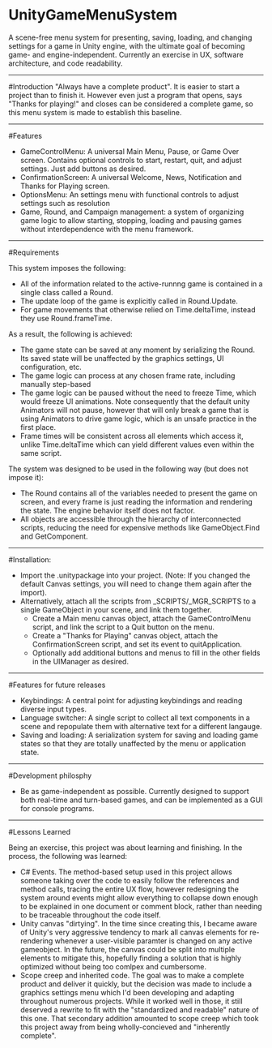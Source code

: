 # UnityGameMenuSystem
A scene-free menu system for presenting, saving, loading, and changing settings for a game in Unity engine, with the ultimate goal of becoming game- and engine-independent. Currently an exercise in UX, software architecture, and code readability.

-----
#Introduction
 "Always have a complete product". It is easier to start a project than to finish it. However even just a program that opens, says "Thanks for playing!" and closes can be considered a complete game, so this menu system is made to establish this baseline.


------
#Features
- GameControlMenu: A universal Main Menu, Pause, or Game Over screen. Contains optional controls to start, restart, quit, and adjust settings. Just add buttons as desired.
- ConfirmationScreen: A universal Welcome, News, Notification and Thanks for Playing screen.
- OptionsMenu: An settings menu with functional controls to adjust settings such as resolution
- Game, Round, and Campaign management: a system of organizing game logic to allow starting, stopping, loading and pausing games without interdependence with the menu framework.

------
#Requirements

This system imposes the following:
- All of the information related to the active-runnng game is contained in a single class called a Round.
- The update loop of the game is explicitly called in Round.Update.
- For game movements that otherwise relied on Time.deltaTime, instead they use Round.frameTime.

As a result, the following is achieved:
- The game state can be saved at any moment by serializing the Round. Its saved state will be unaffected by the graphics settings, UI configuration, etc.
- The game logic can process at any chosen frame rate, including manually step-based
- The game logic can be paused without the need to freeze Time, which would freeze UI animations. Note consequently that the default unity Animators will not pause, however that will only break a game that is using Animators to drive game logic, which is an unsafe practice in the first place.
- Frame times will be consistent across all elements which access it, unlike Time.deltaTime which can yield different values even within the same script.

The system was designed to be used in the following way (but does not impose it):
 - The Round contains all of the variables needed to present the game on screen, and every frame is just reading the information and rendering the state. The engine behavior itself does not factor.
 - All objects are accessible through the hierarchy of interconnected scripts, reducing the need for expensive methods like GameObject.Find and GetComponent.
 


------
#Installation:
- Import the .unitypackage into your project. (Note: If you changed the default Canvas settings, you will need to change them again after the import).
- Alternatively, attach all the scripts from _SCRIPTS/_MGR_SCRIPTS to a single GameObject in your scene, and link them together. 
  - Create a Main menu canvas object, attach the GameControlMenu script, and link the script to a Quit button on the menu.
  - Create a "Thanks for Playing" canvas object, attach the ConfirmationScreen script, and set its event to quitApplication.
  - Optionally add additional buttons and menus to fill in the other fields in the UIManager as desired.


------
#Features for future releases
- Keybindings: A central point for adjusting keybindings and reading diverse input types.
- Language switcher: A single script to collect all text components in a scene and repopulate them with alternative text for a different langauge.
- Saving and loading: A serialization system for saving and loading game states so that they are totally unaffected by the menu or application state.


------
#Development philosphy
- Be as game-independent as possible. Currently designed to support both real-time and turn-based games, and can be implemented as a GUI for console programs.
 
-----
#Lessons Learned

Being an exercise, this project was about learning and finishing. In the process, the following was learned:
- C# Events. The method-based setup used in this project allows someone taking over the code to easily follow the references and method calls, tracing the entire UX flow, however redesigning the system around events might allow everything to collapse down enough to be explained in one document or comment block, rather than needing to be traceable throughout the code itself.
- Unity canvas "dirtying". In the time since creating this, I became aware of Unity's very aggressive tendency to mark all canvas elements for re-rendering whenever a user-visible paramter is changed on any active gameobject. In the future, the canvas could be split into multiple elements to mitigate this, hopefully finding a solution that is highly optimized without being too comlpex and cumbersome.
- Scope creep and inherited code. The goal was to make a complete product and deliver it quickly, but the decision was made to include a graphics settings menu which I'd been developing and adapting throughout numerous projects. While it worked well in those, it still deserved a rewrite to fit with the "standardized and readable" nature of this one. That secondary addition amounted to scope creep which took this project away from being wholly-concieved and "inherently complete".
